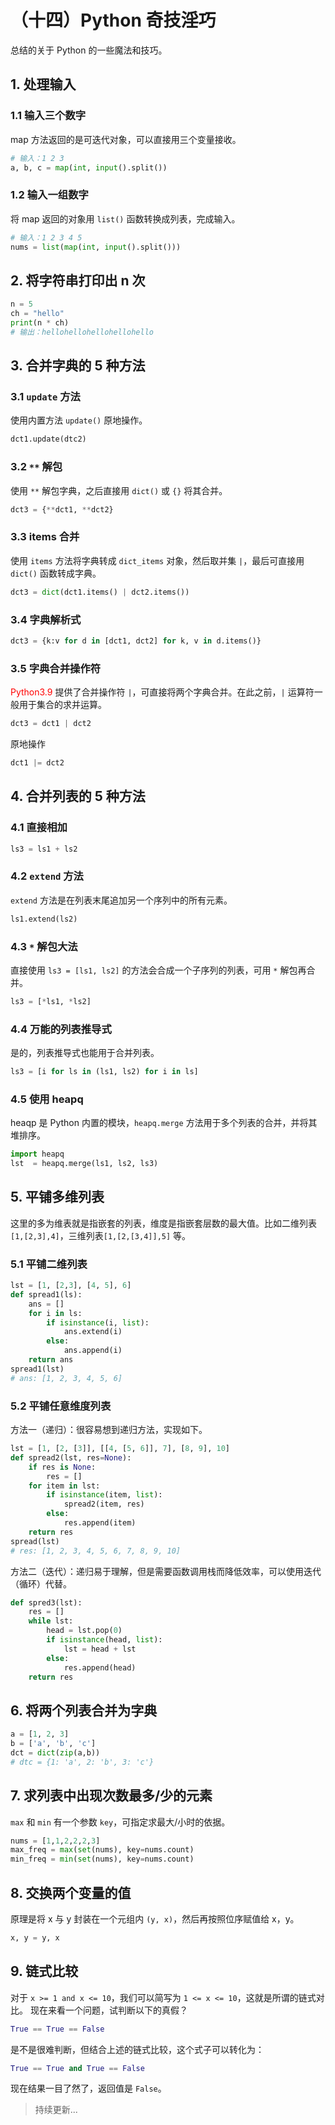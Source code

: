# （十四）Python 奇技淫巧

总结的关于 Python 的一些魔法和技巧。

## 1. 处理输入

### 1.1 输入三个数字

map 方法返回的是可迭代对象，可以直接用三个变量接收。

```python
# 输入：1 2 3
a, b, c = map(int, input().split())
```

### 1.2 输入一组数字

将 map 返回的对象用 `list()` 函数转换成列表，完成输入。

```python
# 输入：1 2 3 4 5
nums = list(map(int, input().split()))
```

## 2. 将字符串打印出 n 次

```python
n = 5
ch = "hello"
print(n * ch)
# 输出：hellohellohellohellohello
```

## 3. 合并字典的 5 种方法

### 3.1 `update` 方法

使用内置方法 `update()` 原地操作。

```python
dct1.update(dtc2)
```

### 3.2 `**` 解包

使用 `**` 解包字典，之后直接用 `dict()` 或 `{}` 将其合并。

```python
dct3 = {**dct1, **dct2}
```

### 3.3 items 合并

使用 `items` 方法将字典转成 `dict_items` 对象，然后取并集 `|`，最后可直接用 `dict()` 函数转成字典。

```python
dct3 = dict(dct1.items() | dct2.items())
```

### 3.4 字典解析式

```python
dct3 = {k:v for d in [dct1, dct2] for k, v in d.items()}
```

### 3.5 字典合并操作符

<font color=red>Python3.9</font> 提供了合并操作符 `|`，可直接将两个字典合并。在此之前，`|` 运算符一般用于集合的求并运算。

```python
dct3 = dct1 | dct2
```

原地操作

```python
dct1 |= dct2
```

## 4. 合并列表的 5 种方法

### 4.1 直接相加

```python
ls3 = ls1 + ls2
```

### 4.2 `extend` 方法

`extend` 方法是在列表末尾追加另一个序列中的所有元素。

```python
ls1.extend(ls2)
```

### 4.3 `*` 解包大法

直接使用 `ls3 = [ls1, ls2]` 的方法会合成一个子序列的列表，可用 `*` 解包再合并。

```python
ls3 = [*ls1, *ls2]
```

### 4.4 万能的列表推导式

是的，列表推导式也能用于合并列表。

```python
ls3 = [i for ls in (ls1, ls2) for i in ls]
```

### 4.5 使用 heapq

heaqp 是 Python 内置的模块，`heapq.merge` 方法用于多个列表的合并，并将其堆排序。

```python
import heapq
lst  = heapq.merge(ls1, ls2, ls3)
```

## 5. 平铺多维列表

这里的多为维表就是指嵌套的列表，维度是指嵌套层数的最大值。比如二维列表 `[1,[2,3],4]`，三维列表`[1,[2,[3,4]],5]` 等。

### 5.1 平铺二维列表

```python
lst = [1, [2,3], [4, 5], 6]
def spread1(ls):
    ans = []
    for i in ls:
        if isinstance(i, list):
            ans.extend(i)
        else:
            ans.append(i)
    return ans
spread1(lst)
# ans: [1, 2, 3, 4, 5, 6]
```

### 5.2 平铺任意维度列表

方法一（递归）：很容易想到递归方法，实现如下。

```python
lst = [1, [2, [3]], [[4, [5, 6]], 7], [8, 9], 10]
def spread2(lst, res=None):
    if res is None:
        res = []
    for item in lst:
        if isinstance(item, list):
            spread2(item, res)
        else:
            res.append(item)
    return res
spread(lst)
# res: [1, 2, 3, 4, 5, 6, 7, 8, 9, 10]
```

方法二（迭代）：递归易于理解，但是需要函数调用栈而降低效率，可以使用迭代（循环）代替。

```python
def spred3(lst):
    res = []
    while lst:
        head = lst.pop(0)
        if isinstance(head, list):
            lst = head + lst
        else:
            res.append(head)
    return res
```

## 6. 将两个列表合并为字典

```python
a = [1, 2, 3]
b = ['a', 'b', 'c']
dct = dict(zip(a,b))
# dtc = {1: 'a', 2: 'b', 3: 'c'}
```

## 7. 求列表中出现次数最多/少的元素

`max` 和 `min` 有一个参数 `key`，可指定求最大/小时的依据。

```python
nums = [1,1,2,2,2,3]
max_freq = max(set(nums), key=nums.count)
min_freq = min(set(nums), key=nums.count)
```

## 8. 交换两个变量的值

原理是将 x 与 y 封装在一个元组内 `(y, x)`，然后再按照位序赋值给 x，y。

```python
x, y = y, x
```

## 9. 链式比较

对于 `x >= 1 and x <= 10`，我们可以简写为 `1 <= x <= 10`，这就是所谓的链式对比。
现在来看一个问题，试判断以下的真假？

```python
True == True == False
```

是不是很难判断，但结合上述的链式比较，这个式子可以转化为：

```python
True == True and True == False
```

现在结果一目了然了，返回值是 `False`。

> 持续更新...
